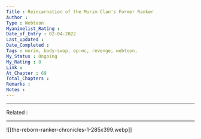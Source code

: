 ```yaml
---
Title : Reincarnation of the Murim Clan's Former Ranker
Author : 
Type : Webtoon
Myanimelist_Rating : 
Date_of_Entry : 02-04-2022
Last_updated : 
Date_Completed : 
Tags : murim, body-swap, op-mc, revenge, webtoon,
My_Status : Ongoing
My_Rating : 8
Link : 
At_Chapter : 69
Total_Chapters : 
Remarks : 
Notes : 
---
```

---
Related : 

---
![[the-reborn-ranker-chronicles-1-285x399.webp]]